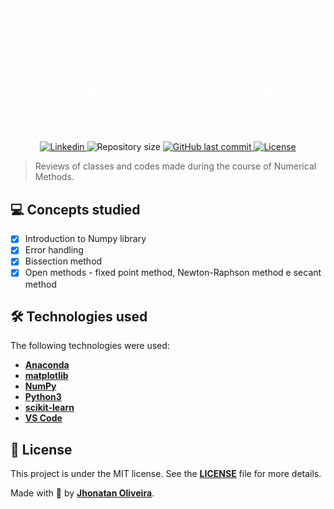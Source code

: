 <h1 align="center">
    <img alt="numerical_methods_gif" src="./numerical_methods.gif">
</h1>

<p align="center">
  <a href="https://www.linkedin.com/in/jhonatanguilherme/">
    <img alt="Linkedin" src="https://img.shields.io/badge/-LinkedIn-0077B5?style=flat-square&logo=Linkedin&logoColor=white&link=https://www.linkedin.com/in/jhonatanguilherme/)"/>
  </a>

  <img alt="Repository size" src="https://img.shields.io/github/repo-size/JhonatanGuilherme/NumericalMethods">
  
  <a href="https://github.com/JhonatanGuilherme/NumericalMethods/commits/main">
    <img alt="GitHub last commit" src="https://img.shields.io/github/last-commit/JhonatanGuilherme/NumericalMethods">
  </a>
  
  <a href="./LICENSE">
    <img alt="License" src="https://img.shields.io/badge/license-MIT-brightgreen">
  </a>
</p>

> Reviews of classes and codes made during the course of Numerical Methods.

## **💻 Concepts studied**

- [X] Introduction to Numpy library
- [X] Error handling
- [X] Bissection method
- [X] Open methods - fixed point method, Newton-Raphson method e secant method

## **🛠️ Technologies used**

The following technologies were used:

- **[Anaconda](https://www.anaconda.com/)**
- **[matplotlib](https://matplotlib.org/)**
- **[NumPy](https://numpy.org/)**
- **[Python3](https://www.python.org/)**
- **[scikit-learn](https://scikit-learn.org/stable/index.html)**
- **[VS Code](https://code.visualstudio.com/)**

## **📑 License**

This project is under the MIT license. See the **[LICENSE](./LICENSE)** file for more details.

Made with 🧡 by **[Jhonatan Oliveira](https://github.com/JhonatanGuilherme)**.
